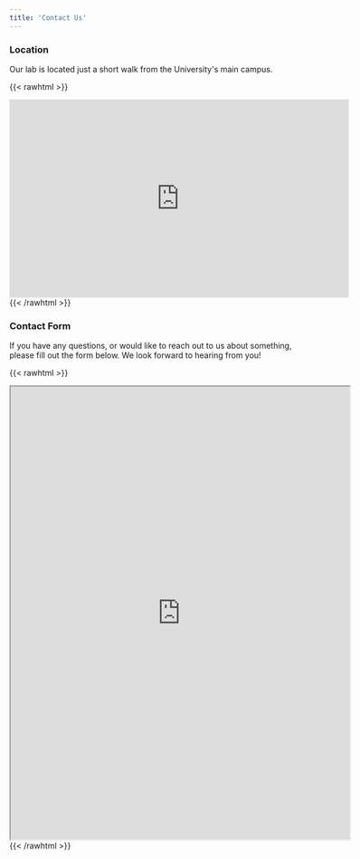 ```yaml
---
title: 'Contact Us'
---
```

### Location
Our lab is located just a short walk from the University's main campus.

{{< rawhtml >}}
<iframe src="https://www.google.com/maps/embed?pb=!1m14!1m8!1m3!1d3070.6605405650566!2d-75.7592907!3d39.67985!3m2!1i1024!2i768!4f13.1!3m3!1m2!1s0x89c7aa2d20c49b59%3A0x124c31e5afe0e4d!2s111%20S%20Main%20St%2C%20Newark%2C%20DE%2019711!5e0!3m2!1sen!2sus!4v1663537066618!5m2!1sen!2sus" width="600" height="350" style="border:0;" allowfullscreen="" loading="lazy" referrerpolicy="no-referrer-when-downgrade"></iframe>
{{< /rawhtml >}}

### Contact Form

If you have any questions, or would like to reach out to us about something, please fill out the form below.
We look forward to hearing from you!

{{< rawhtml >}}
<iframe src="https://docs.google.com/forms/d/e/1FAIpQLSfbl44aT8GuLGzchdo3OieID6iP0iSBcX_l1qwVXJyGmEuGYg/viewform?usp=sf_link"
width="600" height="800"></iframe>
{{< /rawhtml >}}
